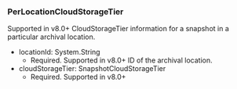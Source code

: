 ### PerLocationCloudStorageTier
Supported in v8.0+
  CloudStorageTier information for a snapshot in a particular archival location.

- locationId: System.String
  - Required. Supported in v8.0+
  ID of the archival location.
- cloudStorageTier: SnapshotCloudStorageTier
  - Required. Supported in v8.0+
